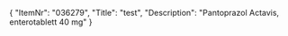 {
  "ItemNr": "036279",
  "Title": "test",
  "Description": "Pantoprazol Actavis, enterotablett 40 mg"
}